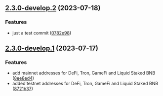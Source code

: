 ## [2.3.0-develop.2](https://github.com/therealemjy/venus-semantic-release/compare/v2.3.0-develop.1...v2.3.0-develop.2) (2023-07-18)


### Features

* just a test commit ([0782e98](https://github.com/therealemjy/venus-semantic-release/commit/0782e98841d0c92e4176407840c1f05a267baef6))

## [2.3.0-develop.1](https://github.com/therealemjy/venus-semantic-release/compare/v2.2.6...v2.3.0-develop.1) (2023-07-17)


### Features

* add mainnet addresses for DeFi, Tron, GameFi and Liquid Staked BNB ([8ee8ed4](https://github.com/therealemjy/venus-semantic-release/commit/8ee8ed47a9178b71279186491ae11dbb37a35f6a))
* added testnet addresses for DeFi, Tron, GameFi and Liquid Staked BNB ([8721b37](https://github.com/therealemjy/venus-semantic-release/commit/8721b370aae8349838d07caf85191e0e0103485b))
